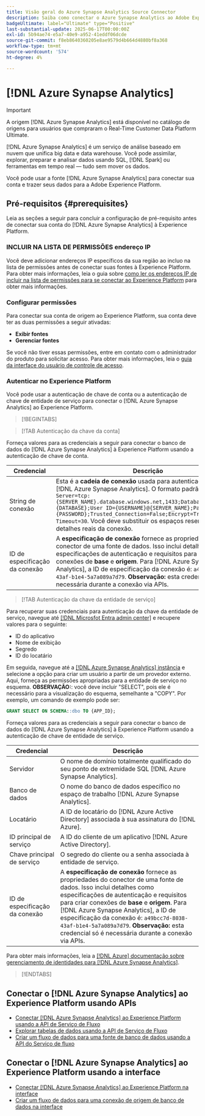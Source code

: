 ```yaml
---
title: Visão geral do Azure Synapse Analytics Source Connector
description: Saiba como conectar o Azure Synapse Analytics ao Adobe Experience Platform usando APIs ou a interface do usuário.
badgeUltimate: label="Ultimate" type="Positive"
last-substantial-update: 2025-06-17T00:00:00Z
exl-id: 5b94ae74-e5a7-40e9-a952-41eddf06dcde
source-git-commit: f8eb8640360205e8ae9579d4b664d4880bf8a368
workflow-type: tm+mt
source-wordcount: '574'
ht-degree: 4%

---
```


# [!DNL Azure Synapse Analytics]

>[!IMPORTANT]
>
>A origem [!DNL Azure Synapse Analytics] está disponível no catálogo de origens para usuários que compraram o Real-Time Customer Data Platform Ultimate.

[!DNL Azure Synapse Analytics] é um serviço de análise baseado em nuvem que unifica big data e data warehouse. Você pode assimilar, explorar, preparar e analisar dados usando SQL, [!DNL Spark] ou ferramentas em tempo real — tudo sem mover os dados.

Você pode usar a fonte [!DNL Azure Synapse Analytics] para conectar sua conta e trazer seus dados para a Adobe Experience Platform.

## Pré-requisitos {#prerequisites}

Leia as seções a seguir para concluir a configuração de pré-requisito antes de conectar sua conta do [!DNL Azure Synapse Analytics] à Experience Platform.

### INCLUIR NA LISTA DE PERMISSÕES endereço IP

Você deve adicionar endereços IP específicos da sua região ao incluo na lista de permissões antes de conectar suas fontes à Experience Platform. Para obter mais informações, leia o guia sobre [como ler os endereços IP de incluir na lista de permissões para se conectar ao Experience Platform](../../ip-address-allow-list.md) para obter mais informações.

### Configurar permissões

Para conectar sua conta de origem ao Experience Platform, sua conta deve ter as duas permissões a seguir ativadas:

* **Exibir fontes**
* **Gerenciar fontes**

Se você não tiver essas permissões, entre em contato com o administrador do produto para solicitar acesso. Para obter mais informações, leia o [guia da interface do usuário de controle de acesso](../../../access-control/ui/overview.md).

### Autenticar no Experience Platform

Você pode usar a autenticação de chave de conta ou a autenticação de chave de entidade de serviço para conectar o [!DNL Azure Synapse Analytics] ao Experience Platform.

>[!BEGINTABS]

>[!TAB Autenticação da chave da conta]

Forneça valores para as credenciais a seguir para conectar o banco de dados do [!DNL Azure Synapse Analytics] à Experience Platform usando a autenticação de chave de conta.

| Credencial | Descrição |
| --- | --- |
| String de conexão | Esta é a **cadeia de conexão** usada para autenticação com [!DNL Azure Synapse Analytics]. O formato padrão é: `Server=tcp:{SERVER_NAME}.database.windows.net,1433;Database={DATABASE};User ID={USERNAME}@{SERVER_NAME};Password={PASSWORD};Trusted_Connection=False;Encrypt=True;Connection Timeout=30`. Você deve substituir os espaços reservados pelos detalhes reais da conexão. |
| ID de especificação da conexão | A **especificação de conexão** fornece as propriedades do conector de uma fonte de dados. Isso inclui detalhes como especificações de autenticação e requisitos para criar conexões de **base** e **origem**. Para [!DNL Azure Synapse Analytics], a ID de especificação da conexão é: `a49bcc7d-8038-43af-b1e4-5a7a089a7d79`. **Observação:** esta credencial só é necessária durante a conexão via APIs. |

>[!TAB Autenticação da chave da entidade de serviço]

Para recuperar suas credenciais para autenticação da chave da entidade de serviço, navegue até [[!DNL Microsfot Entra admin center]](https://entra.microsoft.com/#home) e recupere valores para o seguinte:

* ID do aplicativo
* Nome de exibição
* Segredo
* ID do locatário

Em seguida, navegue até a [[!DNL Azure Synapse Analytics] instância](https://azure.microsoft.com/en-ca/products/synapse-analytics) e selecione a opção para criar um usuário a partir de um provedor externo. Aqui, forneça as permissões apropriadas para a entidade de serviço no esquema. **OBSERVAÇÃO:**: você deve incluir &quot;SELECT&quot;, pois ele é necessário para a visualização do esquema, semelhante a &quot;COPY&quot;. Por exemplo, um comando de exemplo pode ser:

```SQL
GRANT SELECT ON SCHEMA::dbo TO {APP_ID};
```

Forneça valores para as credenciais a seguir para conectar o banco de dados do [!DNL Azure Synapse Analytics] à Experience Platform usando a autenticação de chave de entidade de serviço.

| Credencial | Descrição |
| --- | --- |
| Servidor | O nome de domínio totalmente qualificado do seu ponto de extremidade SQL [!DNL Azure Synapse Analytics]. |
| Banco de dados | O nome do banco de dados específico no espaço de trabalho [!DNL Azure Synapse Analytics]. |
| Locatário | A ID de locatário do [!DNL Azure Active Directory] associada à sua assinatura do [!DNL Azure]. |
| ID principal de serviço | A ID do cliente de um aplicativo [!DNL Azure Active Directory]. |
| Chave principal de serviço | O segredo do cliente ou a senha associada à entidade de serviço. |
| ID de especificação da conexão | A **especificação de conexão** fornece as propriedades do conector de uma fonte de dados. Isso inclui detalhes como especificações de autenticação e requisitos para criar conexões de **base** e **origem**. Para [!DNL Azure Synapse Analytics], a ID de especificação da conexão é: `a49bcc7d-8038-43af-b1e4-5a7a089a7d79`. **Observação:** esta credencial só é necessária durante a conexão via APIs. |

Para obter mais informações, leia a [[!DNL Azure] documentação sobre gerenciamento de identidades para [!DNL Azure Synapse Analytics]](https://learn.microsoft.com/en-us/azure/synapse-analytics/synapse-service-identity).

>[!ENDTABS]

## Conectar o [!DNL Azure Synapse Analytics] ao Experience Platform usando APIs

* [Conectar  [!DNL Azure Synapse Analytics]  ao Experience Platform usando a API de Serviço de Fluxo](../../tutorials/api/create/databases/synapse-analytics.md)
* [Explorar tabelas de dados usando a API de Serviço de Fluxo](../../tutorials/api/explore/tabular.md)
* [Criar um fluxo de dados para uma fonte de banco de dados usando a API do Serviço de fluxo](../../tutorials/api/collect/database-nosql.md)

## Conectar o [!DNL Azure Synapse Analytics] ao Experience Platform usando a interface

* [Conectar [!DNL Azure Synapse Analytics] ao Experience Platform na interface](../../tutorials/ui/create/databases/synapse-analytics.md)
* [Criar um fluxo de dados para uma conexão de origem de banco de dados na interface](../../tutorials/ui/dataflow/databases.md)

